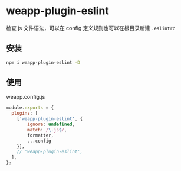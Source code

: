 # weapp-plugin-eslint

检查 js 文件语法，可以在 config 定义规则也可以在根目录新建 `.eslintrc`

## 安装 

```bash
npm i weapp-plugin-eslint -D
```

## 使用
weapp.config.js

```js
module.exports = {
  plugins: [
    ['weapp-plugin-eslint', {
        ignore: undefined,
        match: /\.js$/,
        formatter,
        ...config
    }]，
    // 'weapp-plugin-eslint',
  ],
};
```